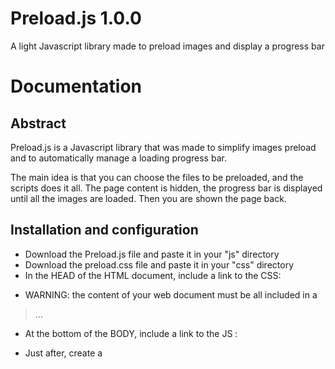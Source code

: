 Preload.js 1.0.0
=====

A light Javascript library made to preload images and display a progress bar


Documentation
=====


Abstract
------

Preload.js is a Javascript library that was made to simplify images preload and to automatically manage a loading progress bar.

The main idea is that you can choose the files to be preloaded, and the scripts does it all.
The page content is hidden, the progress bar is displayed until all the images are loaded. Then you are shown the page back.


Installation and configuration
------

- Download the Preload.js file and paste it in your "js" directory
- Download the preload.css file and paste it in your "css" directory
- In the HEAD of the HTML document, include a link to the CSS:
> <link rel="stylesheet" type="text/css" href="css/preload.css" />
- WARNING: the content of your web document must be all included in a
> <div id="wrapper">...</div>
- At the bottom of the BODY, include a link to the JS :
> <script type="text/javascript" src="js/Preload.js"></script>
- Just after, create a <SCRIPT> tag and paste the following:
> 
> // List the resources to be loaded here:
> var elements = [
> 	/* Customize the files list: */
> 	'img/bg-content-01.jpg',
> 	'img/bg-content-02.jpg',
> 	'img/bg-content-03.jpg',
> 	'img/bg-content-04.jpg',
> 	'img/bg-content-05.jpg'
> ];
> 
> // Preload instance: 
> var preload = new Preload();
> 
> // Preload initialization with the elements to be loaded and a callback method: 
> preload.init( 'wrapper', elements, function() {
> 	// This is the callback method called after the preload finishes, and after the #wrapper content is displayed again 
> 	// You can customize here: 
> 	alert('Resources loaded!');
> });

- Then if you want to customize the look of the progress bar, feel free to modify the preload.css content.

Changelog
=====

1.0.0 (2013-06-18)
-----

* Initial project


Contributors
=====

* [Rémy Vuong, repo owner, main contributor](https://github.com/rvuong)
